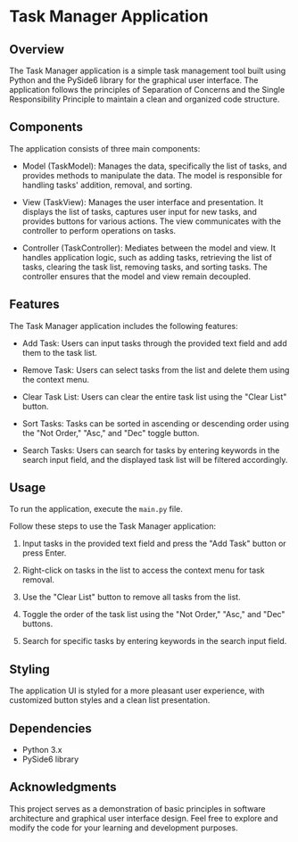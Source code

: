 # Task Manager Application

## Overview

The Task Manager application is a simple task management tool built using Python and the PySide6 library for the graphical user interface. The application follows the principles of Separation of Concerns and the Single Responsibility Principle to maintain a clean and organized code structure.

## Components

The application consists of three main components:

- Model (TaskModel): Manages the data, specifically the list of tasks, and provides methods to manipulate the data. The model is responsible for handling tasks' addition, removal, and sorting.

- View (TaskView): Manages the user interface and presentation. It displays the list of tasks, captures user input for new tasks, and provides buttons for various actions. The view communicates with the controller to perform operations on tasks.

- Controller (TaskController): Mediates between the model and view. It handles application logic, such as adding tasks, retrieving the list of tasks, clearing the task list, removing tasks, and sorting tasks. The controller ensures that the model and view remain decoupled.

## Features

The Task Manager application includes the following features:

- Add Task: Users can input tasks through the provided text field and add them to the task list.

- Remove Task: Users can select tasks from the list and delete them using the context menu.

- Clear Task List: Users can clear the entire task list using the "Clear List" button.

- Sort Tasks: Tasks can be sorted in ascending or descending order using the "Not Order," "Asc," and "Dec" toggle button.

- Search Tasks: Users can search for tasks by entering keywords in the search input field, and the displayed task list will be filtered accordingly.

## Usage

To run the application, execute the `main.py` file.

Follow these steps to use the Task Manager application:

1. Input tasks in the provided text field and press the "Add Task" button or press Enter.

2. Right-click on tasks in the list to access the context menu for task removal.

3. Use the "Clear List" button to remove all tasks from the list.

4. Toggle the order of the task list using the "Not Order," "Asc," and "Dec" buttons.

5. Search for specific tasks by entering keywords in the search input field.

## Styling

The application UI is styled for a more pleasant user experience, with customized button styles and a clean list presentation.

## Dependencies

- Python 3.x
- PySide6 library

## Acknowledgments

This project serves as a demonstration of basic principles in software architecture and graphical user interface design. Feel free to explore and modify the code for your learning and development purposes.

